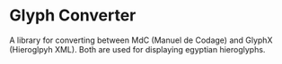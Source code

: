 # Glyph Converter
A library for converting between MdC (Manuel de Codage) and GlyphX (Hieroglpyh XML). Both are used for displaying egyptian hieroglyphs.
